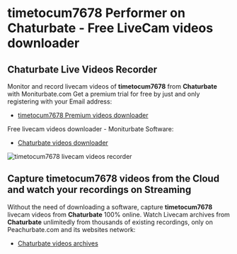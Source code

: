 # timetocum7678 Performer on Chaturbate - Free LiveCam videos downloader

## Chaturbate Live Videos Recorder

Monitor and record livecam videos of **timetocum7678** from **Chaturbate** with Moniturbate.com
Get a premium trial for free by just and only registering with your Email address:
* [timetocum7678 Premium videos downloader](https://moniturbate.com/request-demo-licence-key.html)

Free livecam videos downloader - Moniturbate Software:
* [Chaturbate videos downloader](https://moniturbate.com/moniturbate-download-software.html)

![timetocum7678 livecam videos recorder](https://peachurnet.com/templates/moniturbate-software.png)


## Capture timetocum7678 videos from the Cloud and watch your recordings on Streaming

Without the need of downloading a software, capture **timetocum7678** livecam videos from **Chaturbate** 100% online.
Watch Livecam archives from **Chaturbate** unlimitedly from thousands of existing recordings, only on Peachurbate.com and its websites network:
* [Chaturbate videos archives](https://peachurnet.com/)